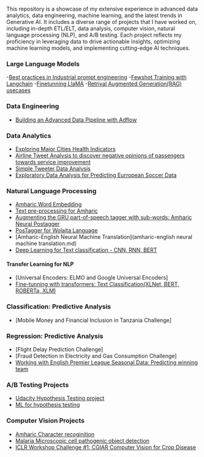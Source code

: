 

This repository is a showcase of my extensive experience in advanced data analytics, data engineering, machine learning, and the latest trends in Generative AI. It includes a diverse range of projects that I have worked on, including in-depth ETL/ELT, data analysis, computer vision, natural language processing (NLP), and A/B testing. Each project reflects my proficiency in leveraging data to drive actionable insights, optimizing machine learning models, and implementing cutting-edge AI techniques.

### Large Language Models
-[Best practices in Industrial prompt engineering](prompt_eng.md)
-[Fewshot Training with Langchain](langchain.md)
-[Finetunning LlaMA](finetunning.md)
-[Retrival Augmented Generation(RAG) usecases](rag.md)

### Data Engineering
- [Building an Advanced Data Pipeline with Adflow](adflow_pipeline.md)

### Data Analytics
- [Exploring Major Cities Health Indicators](health_stats_analysis.md) 
- [Airline Tweet Analysis to discover negative opinions of passengers towards service improvement](airline_tweet_data_analysis.md) 
- [Simple Tweeter Data Analysis](twitter_minner.md)
- [Exploratory Data Analysis for Predicting Eurropean Soccer Data](ExploratoryAnalysis.md)

### Natural Language Processing
- [Amharic Word Embedding](Am_FastText.md)
- [Text pre-processing for Amharic](am-preprocess.md)
- [Augmenting the GRU part-of-speech tagger with sub-words: Amharic Neural Postagger](am_pos_tagger.md)
- [PosTagger for Wolaita Language](wolaita_postagger.md)
- [Amharic-English Neural Machine Translation](amharic-english neural machine translation.md)
- [Deep Learning for Text classification - CNN, RNN, BERT](airline_sentiment_classification.md)
#### Transfer Learning for NLP
- [Universal Encoders: ELMO and Google Universal Encoders]
- [Fine-tunning with transformers: Text Classification(XLNet, BERT, ROBERTa, XLM)](transformer.md)

### Classification: Predictive Analysis
- [Mobile Money and Financial Inclusion in Tanzania Challenge]

### Regression: Predictive Analysis
- [Flight Delay Prediction Challenge]
- [Fraud Detection in Electricity and Gas Consumption Challenge]
- [Working with English Premier League Seasonal Data: Predicting winning team](english_premier_league_data_analysis.md)

### A/B Testing Projects
- [Udacity Hypothesis Testing project](ab_testing.md)
- [ML for hypothesis testing](ml_hypothesis.md)

### Computer Vision Projects
- [Amharic Character recoginition](amharic.md)
- [Malaria Microscopic cell pathogenic object detection](disease_phatogenic_object_detector.md)
- [ICLR Workshop Challenge #1: CGIAR Computer Vision for Crop Disease](wheat_disease_detection.md)

